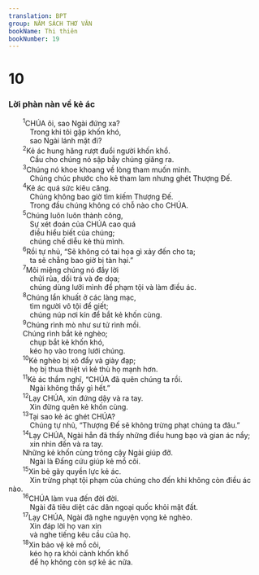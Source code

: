```yaml
---
translation: BPT
group: NĂM SÁCH THƠ VĂN
bookName: Thi thiên 
bookNumber: 19
---
```


<div class="title"><h1>10</h1><h3>Lời phàn nàn về kẻ ác</h3></div>
<span class="verse thi_10_1">  <sup>1</sup>CHÚA ôi, sao Ngài đứng xa?<br/>   Trong khi tôi gặp khốn khó,<br/>   sao Ngài lánh mặt đi?<br/></span>
<span class="verse thi_10_2">  <sup>2</sup>Kẻ ác hung hăng rượt đuổi người khốn khổ.<br/>   Cầu cho chúng nó sập bẫy chúng giăng ra.<br/></span>
<span class="verse thi_10_3">  <sup>3</sup>Chúng nó khoe khoang về lòng tham muốn mình.<br/>   Chúng chúc phước cho kẻ tham lam nhưng ghét Thượng Đế.<br/></span>
<span class="verse thi_10_4">  <sup>4</sup>Kẻ ác quá sức kiêu căng.<br/>   Chúng không bao giờ tìm kiếm Thượng Đế.<br/>   Trong đầu chúng không có chỗ nào cho CHÚA.<br/></span>
<span class="verse thi_10_5">  <sup>5</sup>Chúng luôn luôn thành công,<br/>   Sự xét đoán của CHÚA cao quá<br/>   điều hiểu biết của chúng;<br/>   chúng chế diễu kẻ thù mình.<br/></span>
<span class="verse thi_10_6">  <sup>6</sup>Rồi tự nhủ, “Sẽ không có tai họa gì xảy đến cho ta;<br/>   ta sẽ chẳng bao giờ bị tàn hại.”<br/></span>
<span class="verse thi_10_7">  <sup>7</sup>Môi miệng chúng nó đầy lời<br/>   chửi rủa, dối trá và đe dọa;<br/>   chúng dùng lưỡi mình để phạm tội và làm điều ác.<br/></span>
<span class="verse thi_10_8">  <sup>8</sup>Chúng lẩn khuất ở các làng mạc,<br/>   tìm người vô tội để giết;<br/>   chúng núp nơi kín để bắt kẻ khốn cùng.<br/></span>
<span class="verse thi_10_9">  <sup>9</sup>Chúng rình mò như sư tử rình mồi.<br/>  Chúng rình bắt kẻ nghèo;<br/>   chụp bắt kẻ khốn khó,<br/>   kéo họ vào trong lưới chúng.<br/></span>
<span class="verse thi_10_10">  <sup>10</sup>Kẻ nghèo bị xô đẩy và giày đạp;<br/>   họ bị thua thiệt vì kẻ thù họ mạnh hơn.<br/></span>
<span class="verse thi_10_11">  <sup>11</sup>Kẻ ác thầm nghĩ, “CHÚA đã quên chúng ta rồi.<br/>   Ngài không thấy gì hết.”<br/></span>
<span class="verse thi_10_12">  <sup>12</sup>Lạy CHÚA, xin đứng dậy và ra tay.<br/>   Xin đừng quên kẻ khốn cùng.<br/></span>
<span class="verse thi_10_13">  <sup>13</sup>Tại sao kẻ ác ghét CHÚA?<br/>   Chúng tự nhủ, “Thượng Đế sẽ không trừng phạt chúng ta đâu.”<br/></span>
<span class="verse thi_10_14">  <sup>14</sup>Lạy CHÚA, Ngài hẳn đã thấy những điều hung bạo và gian ác nầy;<br/>   xin nhìn đến và ra tay.<br/>  Những kẻ khốn cùng trông cậy Ngài giúp đỡ.<br/>   Ngài là Đấng cứu giúp kẻ mồ côi.<br/></span>
<span class="verse thi_10_15">  <sup>15</sup>Xin bẻ gãy quyền lực kẻ ác.<br/>   Xin trừng phạt tội phạm của chúng cho đến khi không còn điều ác nào.<br/></span>
<span class="verse thi_10_16">  <sup>16</sup>CHÚA làm vua đến đời đời.<br/>   Ngài đã tiêu diệt các dân ngoại quốc khỏi mặt đất.<br/></span>
<span class="verse thi_10_17">  <sup>17</sup>Lạy CHÚA, Ngài đã nghe nguyện vọng kẻ nghèo.<br/>   Xin đáp lời họ van xin<br/>   và nghe tiếng kêu cầu của họ.<br/></span>
<span class="verse thi_10_18">  <sup>18</sup>Xin bảo vệ kẻ mồ côi,<br/>   kéo họ ra khỏi cảnh khốn khổ<br/>   để họ không còn sợ kẻ ác nữa.<br/></span>
